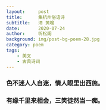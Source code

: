 ```yaml
---
layout:     post
title:      集杭州俗语诗
subtitle:   清 黄增
date:       2020-07-24
author:     听松阁
background: img/post-bg-poem-28.jpg
category: poem
tags:
    - 美文
    - 古典诗词
---
```


### 色不迷人人自迷，情人眼里出西施。
### 有缘千里来相会，三笑徒然当一痴。

